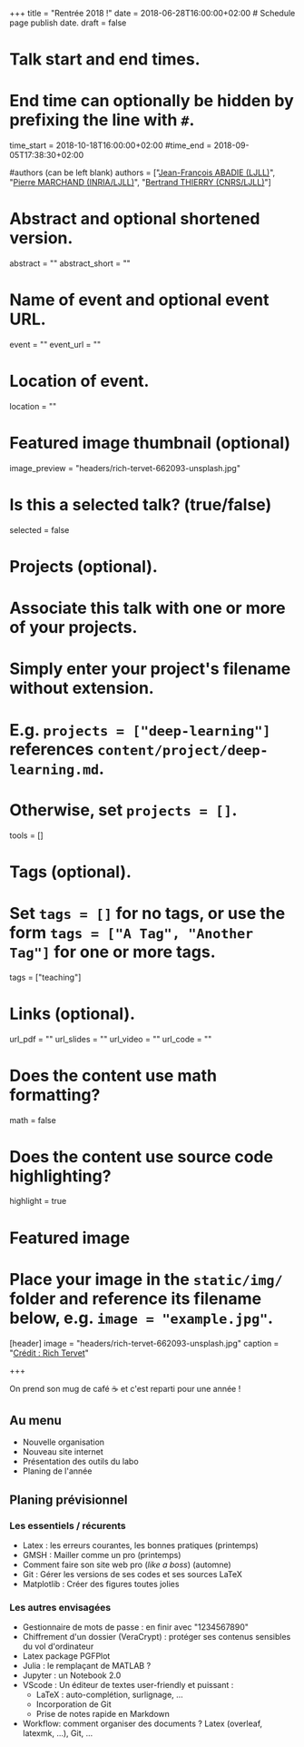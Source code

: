 +++
title = "Rentrée 2018 !"
date = 2018-06-28T16:00:00+02:00  # Schedule page publish date.
draft = false

# Talk start and end times.
#   End time can optionally be hidden by prefixing the line with `#`.
time_start = 2018-10-18T16:00:00+02:00
#time_end = 2018-09-05T17:38:30+02:00

#authors (can be left blank)
authors = ["[Jean-François ABADIE (LJLL)](https://www.ljll.math.upmc.fr/abadiej)", "[Pierre MARCHAND (INRIA/LJLL)](https://www.ljll.math.upmc.fr/marchandp)", "[Bertrand THIERRY (CNRS/LJLL)](https://www.ljll.math.upmc.fr/bthierry)"]

# Abstract and optional shortened version.
abstract = ""
abstract_short = ""

# Name of event and optional event URL.
event = ""
event_url = ""

# Location of event.
location = ""

# Featured image thumbnail (optional)
image_preview = "headers/rich-tervet-662093-unsplash.jpg"

# Is this a selected talk? (true/false)
selected = false

# Projects (optional).
#   Associate this talk with one or more of your projects.
#   Simply enter your project's filename without extension.
#   E.g. `projects = ["deep-learning"]` references `content/project/deep-learning.md`.
#   Otherwise, set `projects = []`.
tools = []

# Tags (optional).
#   Set `tags = []` for no tags, or use the form `tags = ["A Tag", "Another Tag"]` for one or more tags.
tags = ["teaching"]

# Links (optional).
url_pdf = ""
url_slides = ""
url_video = ""
url_code = ""

# Does the content use math formatting?
math = false

# Does the content use source code highlighting?
highlight = true

# Featured image
# Place your image in the `static/img/` folder and reference its filename below, e.g. `image = "example.jpg"`.
[header]
image = "headers/rich-tervet-662093-unsplash.jpg"
caption = "[Crédit : Rich Tervet](https://unsplash.com/photos/q2GNdFmhxx4)"

+++

On prend son mug de café :coffee: et c'est reparti pour une année !

## Au menu

- Nouvelle organisation
- Nouveau site internet
- Présentation des outils du labo
- Planing de l'année

## Planing prévisionnel

### Les essentiels / récurents

- Latex : les erreurs courantes, les bonnes pratiques (printemps)
- GMSH : Mailler comme un pro (printemps)
- Comment faire son site web pro (*like a boss*) (automne)
- Git : Gérer les versions de ses codes et ses sources LaTeX
- Matplotlib : Créer des figures toutes jolies

### Les autres envisagées

- Gestionnaire de mots de passe : en finir avec "1234567890"
- Chiffrement d'un dossier (VeraCrypt) : protéger ses contenus sensibles du vol d'ordinateur
- Latex package PGFPlot
- Julia : le remplaçant de MATLAB ?
- Jupyter : un Notebook 2.0
- VScode : Un éditeur de textes user-friendly et puissant :
  - LaTeX : auto-complétion, surlignage, ...
  - Incorporation de Git
  - Prise de notes rapide en Markdown
- Workflow: comment organiser des documents ? Latex (overleaf, latexmk, ...), Git, ...
